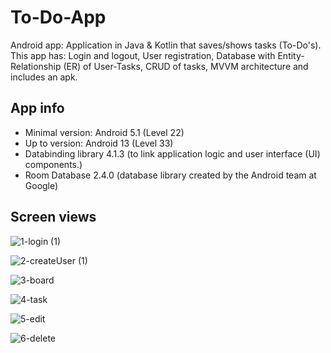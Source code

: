 # To-Do-App
 Android app: Application in Java &amp; Kotlin that saves/shows tasks (To-Do's). This app has: Login and logout, User registration, Database with Entity-Relationship (ER) of User-Tasks, CRUD of tasks, MVVM architecture and includes an apk.

## App info
* Minimal version: Android 5.1 (Level 22)
* Up to version: Android 13 (Level 33)
* Databinding library 4.1.3 (to link application logic and user interface (UI) components.)
* Room Database 2.4.0 (database library created by the Android team at Google)

## Screen views
![1-login (1)](https://github.com/CarlosRTechDev/To-Do-App/assets/76266019/cba2a204-6a24-458e-b156-f74578def597)

![2-createUser (1)](https://github.com/CarlosRTechDev/To-Do-App/assets/76266019/e7d61191-6d2d-459d-98df-300fc8139604)

![3-board](https://github.com/CarlosRTechDev/To-Do-App/assets/76266019/9c64e091-2560-4080-96ff-b406f9c6e993)

![4-task](https://github.com/CarlosRTechDev/To-Do-App/assets/76266019/9b6f4922-5588-418d-a13b-99d1c692334b)

![5-edit](https://github.com/CarlosRTechDev/To-Do-App/assets/76266019/509964d4-cecc-4b08-a45c-4a2af61df16f)

![6-delete](https://github.com/CarlosRTechDev/To-Do-App/assets/76266019/7816c308-de14-4219-bc63-19ee68f48843)
